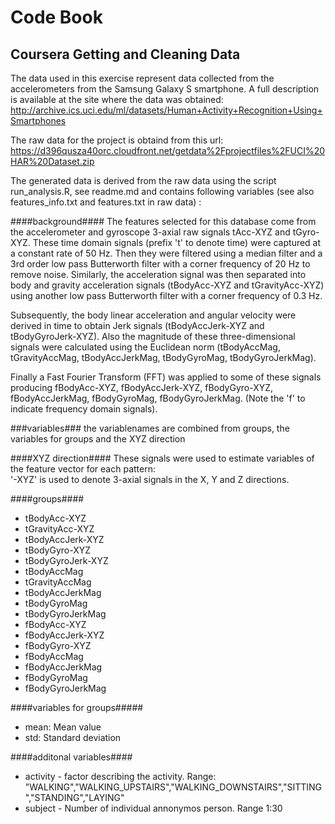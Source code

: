 # Code Book
## Coursera Getting and Cleaning Data

The data used in this exercise represent data collected from the accelerometers from the Samsung Galaxy S smartphone. A full description is available at the site where the data was obtained:
http://archive.ics.uci.edu/ml/datasets/Human+Activity+Recognition+Using+Smartphones

The raw data for the project is obtaind from this url:
https://d396qusza40orc.cloudfront.net/getdata%2Fprojectfiles%2FUCI%20HAR%20Dataset.zip

The generated data is derived from the raw data using the script run_analysis.R, see readme.md and contains following variables (see also features_info.txt and features.txt in raw data) :

####background####
The features selected for this database come from the accelerometer and gyroscope 3-axial raw signals tAcc-XYZ and tGyro-XYZ. These time domain signals (prefix 't' to denote time) were captured at a constant rate of 50 Hz. Then they were filtered using a median filter and a 3rd order low pass Butterworth filter with a corner frequency of 20 Hz to remove noise. Similarly, the acceleration signal was then separated into body and gravity acceleration signals (tBodyAcc-XYZ and tGravityAcc-XYZ) using another low pass Butterworth filter with a corner frequency of 0.3 Hz. 

Subsequently, the body linear acceleration and angular velocity were derived in time to obtain Jerk signals (tBodyAccJerk-XYZ and tBodyGyroJerk-XYZ). Also the magnitude of these three-dimensional signals were calculated using the Euclidean norm (tBodyAccMag, tGravityAccMag, tBodyAccJerkMag, tBodyGyroMag, tBodyGyroJerkMag). 

Finally a Fast Fourier Transform (FFT) was applied to some of these signals producing fBodyAcc-XYZ, fBodyAccJerk-XYZ, fBodyGyro-XYZ, fBodyAccJerkMag, fBodyGyroMag, fBodyGyroJerkMag. (Note the 'f' to indicate frequency domain signals). 

###variables###
the variablenames are combined from groups, the variables for groups and the XYZ direction

####XYZ direction####
These signals were used to estimate variables of the feature vector for each pattern:  
'-XYZ' is used to denote 3-axial signals in the X, Y and Z directions.

####groups####
*  tBodyAcc-XYZ
*  tGravityAcc-XYZ
*  tBodyAccJerk-XYZ
*  tBodyGyro-XYZ
*  tBodyGyroJerk-XYZ
*  tBodyAccMag
*  tGravityAccMag
*  tBodyAccJerkMag
*  tBodyGyroMag
*  tBodyGyroJerkMag
*  fBodyAcc-XYZ
*  fBodyAccJerk-XYZ
*  fBodyGyro-XYZ
*  fBodyAccMag
*  fBodyAccJerkMag
*  fBodyGyroMag
*  fBodyGyroJerkMag

####variables for groups#####
*  mean: Mean value
*  std: Standard deviation

####additonal variables####
*  activity - factor describing the activity. Range: "WALKING","WALKING_UPSTAIRS","WALKING_DOWNSTAIRS","SITTING","STANDING","LAYING"
*  subject - Number of individual annonymos person. Range 1:30

